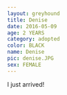 ```yaml
---
layout: greyhound
title: Denise
date: 2016-05-09
age: 2 YEARS
category: adopted
color: BLACK
name: Denise
pic: denise.JPG
sex: FEMALE
---
```


I just arrived!